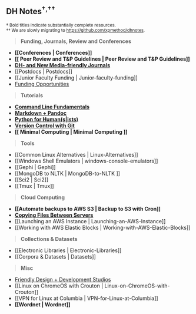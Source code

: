 ## DH Notes<sup>†</sup><sup>,††</sup>
<sup>† Bold titles indicate substantially complete resources.</sup>  
<sup>†† We are slowly migrating to <https://github.com/xpmethod/dhnotes>.</sup>

> **Funding, Journals, Review and Conferences**

- **[[Conferences | Conferences]]**
- **[[ Peer Review and T&P Guidelines | Peer Review and T&P Guidelines]]**
- **[DH- and New Media-friendly Journals](https://github.com/xpmethod/dhnotes/blob/master/journals.md)**
- [[Postdocs | Postdocs]]
- [[Junior Faculty Funding | Junior-faculty-funding]]
- [Funding Opportunities](https://github.com/achorg/dhfunding/blob/gh-pages/index.md)

> **Tutorials**

- **[Command Line Fundamentals][2]**
- **[Markdown + Pandoc][3]**
- **[Python for Human(s|ists)][1]**
- **[Version Control with Git][4]**
- **[[ Minimal Computing | Minimal Computing ]]**


[1]: https://github.com/dh-notes/dhnotes/tree/master/tutorials/python
[2]: https://github.com/dh-notes/dhnotes/blob/master/tutorials/command-line/000-cli.md
[4]: https://github.com/xpmethod/dhnotes/blob/master/cheatsheets/githum.md
[3]: http://programminghistorian.org/lessons/sustainable-authorship-in-plain-text-using-pandoc-and-markdown

> **Tools**

- [[Common Linux Alternatives | Linux-Alternatives]]
- [[Windows Shell Emulators | windows-console-emulators]]
- [[Gephi | Gephi]]
- [[MongoDB to NLTK | MongoDB-to-NLTK ]]
- [[Sci2 | Sci2]]
- [[Tmux | Tmux]]

> **Cloud Computing**

- **[[Automate backups to AWS S3 | Backup to S3 with Cron]]**
- **[Copying Files Between
Servers](https://github.com/denten/dhnotes/blob/master/command-line/116-moving-data.md)**
- [[Launching an AWS Instance | Launching-an-AWS-Instance]]
- [[Working with AWS Elastic Blocks | Working-with-AWS-Elastic-Blocks]]

> **Collections & Datasets**

- [[Electronic Libraries | Electronic-Libraries]]
- [[Corpora & Datasets | Datasets]]

> **Misc**

- [Friendly Design + Development Studios](https://github.com/xpmethod/dhnotes/blob/master/design.md)
- [[Linux on ChromeOS with Crouton | Linux-on-ChromeOS-with-Crouton]]
- [[VPN for Linux at Columbia | VPN-for-Linux-at-Columbia]]
- **[[Wordnet | Wordnet]]**
